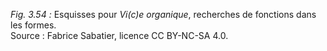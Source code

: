 *Fig. 3.54 :* Esquisses pour *Vi(c)e organique*, recherches de fonctions dans les formes.  
Source : Fabrice Sabatier, licence CC BY-NC-SA 4.0.